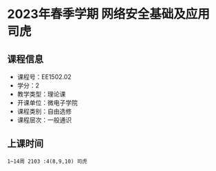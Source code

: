 # 2023年春季学期 网络安全基础及应用 司虎






## 课程信息

- 课程号：EE1502.02
- 学分：2
- 教学类型：理论课
- 开课单位：微电子学院
- 课程类别：自由选修
- 课程层次：一般通识

## 上课时间

```
1~14周 2103 :4(8,9,10) 司虎
```

